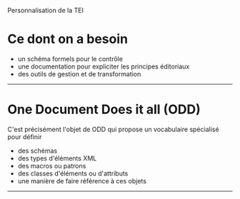 Personnalisation de la TEI

# Ce dont on a besoin

- un schéma formels pour le contrôle
- une documentation pour expliciter les principes éditoriaux
- des outils de gestion et de transformation

---

# One Document Does it all (ODD)

C'est précisément l'objet de ODD qui propose un vocabulaire spécialisé pour définir

- des schémas
- des types d'éléments XML
- des macros ou patrons
- des classes d'éléments ou d'attributs
- une manière de faire référence à ces objets

---

# 
